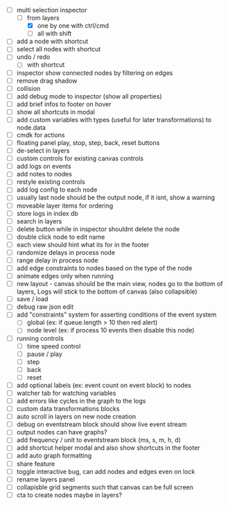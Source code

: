 - [ ] multi selection inspector
  - [ ] from layers
    - [x] one by one with ctrl/cmd
    - [ ] all with shift
- [ ] add a node with shortcut
- [ ] select all nodes with shortcut
- [ ] undo / redo
  - [ ] with shortcut
- [ ] inspector show connected nodes by filtering on edges
- [ ] remove drag shadow
- [ ] collision
- [ ] add debug mode to inspector (show all properties)
- [ ] add brief infos to footer on hover
- [ ] show all shortcuts in modal
- [ ] add custom variables with types (useful for later transformations) to node.data
- [ ] cmdk for actions
- [ ] floating panel play, stop, step, back, reset buttons
- [ ] de-select in layers
- [ ] custom controls for existing canvas controls
- [ ] add logs on events
- [ ] add notes to nodes
- [ ] restyle existing controls
- [ ] add log config to each node
- [ ] usually last node should be the output node, if it isnt, show a warning
- [ ] moveable layer items for ordering
- [ ] store logs in index db
- [ ] search in layers
- [ ] delete button while in inspector shouldnt delete the node
- [ ] double click node to edit name
- [ ] each view should hint what its for in the footer
- [ ] randomize delays in process node
- [ ] range delay in process node
- [ ] add edge constraints to nodes based on the type of the node
- [ ] animate edges only when running
- [ ] new layout - canvas should be the main view, nodes go to the bottom of layers, Logs will stick to the bottom of canvas (also collapsible)
- [ ] save / load
- [ ] debug raw json edit
- [ ] add "constraints" system for asserting conditions of the event system
  - [ ] global (ex: if queue.length > 10 then red alert)
  - [ ] node level (ex: if process 10 events then disable this node)
- [ ] running controls
  - [ ] time speed control
  - [ ] pause / play
  - [ ] step
  - [ ] back
  - [ ] reset
- [ ] add optional labels (ex: event count on event block) to nodes
- [ ] watcher tab for watching variables
- [ ] add errors like cycles in the graph to the logs
- [ ] custom data transformations blocks
- [ ] auto scroll in layers on new node creation
- [ ] debug on eventstream block should show live event stream
- [ ] output nodes can have graphs?
- [ ] add frequency / unit to eventstream block (ms, s, m, h, d)
- [ ] add shortcut helper modal and also show shortcuts in the footer
- [ ] add auto graph formatting
- [ ] share feature
- [ ] toggle interactive bug, can add nodes and edges even on lock
- [ ] rename layers panel
- [ ] collapisble grid segments such that canvas can be full screen
- [ ] cta to create nodes maybe in layers?
